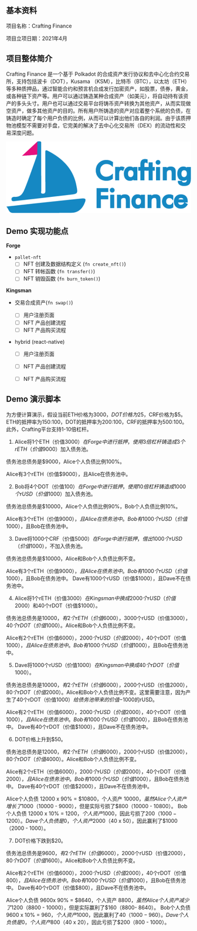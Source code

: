 ## 基本资料

项目名称：Crafting Finance

项目立项日期：2021年4月

## 项目整体简介
Crafting Finance 是一个基于 Polkadot 的合成资产发行协议和去中心化合约交易所，支持包括波卡（DOT），Kusama （KSM），比特币（BTC），以太坊（ETH）等多种质押品，通过智能合约和预言机合成发行加密资产，如股票，债券，黄金，或各种链下资产等。用户可以通过铸造某种合成资产（如美元），将自动持有该资产的多头头寸。用户也可以通过交易平台将铸币资产转换为其他资产，从而实现做空资产，做多其他资产的目的。所有用户所铸造的资产对应着整个系统的负债，在铸造时确定了每个用户负债的比例，从而可以计算出他们各自的利润。由于该质押物池模型不需要对手盘，它完美的解决了去中心化交易所（DEX）的流动性和交易深度问题。

![Crafting Finance](./logo.png)

## Demo 实现功能点

**Forge**

- `pallet-nft`
  - [ ] NFT 创建及数据结构定义 (`fn create_nft()`)
  - [ ] NFT 转帐函数 (`fn transfer()`)
  - [ ] NFT 销毁函数 (`fn burn_token()`)

**Kingsman**

- 交易合成资产(`fn swap()`)


  - [ ] 用户注册页面
  - [ ] NFT 产品创建流程
  - [ ] NFT 产品购买流程

- hybrid (react-native)
  - [ ] 用户注册页面
  - [ ] NFT 产品创建流程
  - [ ] NFT 产品购买流程





## Demo 演示脚本
为方便计算演示，假设当前ETH价格为$3000，DOT价格为$25，CRF价格为$5。ETH的抵押率为150:100，DOT的抵押率为200:100，CRF的抵押率为500:100。此外，Crafting平台支持1-10倍杠杆。

1. Alice将1个ETH（价值$3000）在Forge中进行抵押，使用3倍杠杆铸造成3个rETH（价值$9000）加入债务池。

债务池总债务是$9000，Alice个人负债比例100%。

Alice有3个rETH（价值$9000），且Alice在债务池中。

2. Bob将4个DOT（价值$100）在Forge中进行抵押，使用10倍杠杆铸造成1000个rUSD（价值$1000）加入债务池。

债务池总债务是$10000，Alice个人负债比例90%，Bob个人负债比例10%。

Alice有3个rETH（价值$9000），且Alice在债务池中。
Bob有1000个rUSD（价值$1000），且Bob在债务池中。

3. Dave将1000个CRF（价值$5000）在Forge中进行抵押，借出1000个rUSD（价值$1000），不加入债务池。

债务池总债务是$10000，Alice和Bob个人负债比例不变。

Alice有3个rETH（价值$9000），且Alice在债务池中。
Bob有1000个rUSD（价值$1000），且Bob在债务池中。
Dave有1000个rUSD（价值$1000），且Dave不在债务池中。

4. Alice将1个rETH（价值$3000）在Kingsman中换成2000个rUSD（价值$2000）和40个rDOT（价值$1000）。

债务池总债务是$10000，有2个rETH（价值$6000），3000个rUSD（价值$3000），40个rDOT（价值$1000）。Alice和Bob个人负债比例不变。

Alice有2个rETH（价值$6000），2000个rUSD（价值$2000），40个rDOT（价值$1000），且Alice在债务池中。
Bob有1000个rUSD（价值$1000），且Bob在债务池中。

5. Dave将1000个rUSD（价值$1000）在Kingsman中换成40个rDOT（价值$1000）。

债务池总债务是$10000，有2个rETH（价值$6000），2000个rUSD（价值$2000），80个rDOT（价值$2000）。Alice和Bob个人负债比例不变。这里需要注意，因为产生了40个rDOT（价值$1000）给债务池带来的价值-$1000的rUSD。

Alice有2个rETH（价值$6000），2000个rUSD（价值$2000），40个rDOT（价值$1000），且Alice在债务池中。
Bob有1000个rUSD（价值$1000），且Bob在债务池中。
Dave有40个rDOT（价值$1000），且Dave不在债务池中。

6. DOT价格上升到$50。

债务池总债务是$12000，有2个rETH（价值$6000），2000个rUSD（价值$2000），80个rDOT（价值$4000）。Alice和Bob个人负债比例不变。

Alice有2个rETH（价值$6000），2000个rUSD（价值$2000），40个rDOT（价值$2000），且Alice在债务池中。
Bob有1000个rUSD（价值$1000），且Bob在债务池中。
Dave有40个rDOT（价值$2000），且Dave不在债务池中。

Alice个人负债 12000 x 90% = $10800，个人资产 $10000，虽然Alice个人资产增长了$1000（10000 - 9000），但是实际亏损了$800（10000 - 10800）。
Bob个人负债 12000 x 10% = $1200，个人资产$1000，因此亏损了$200（1000- 1200）。
Dave个人负债是0，个人资产$2000（40 x 50），因此赢利了$1000（2000 - 1000）。

7. DOT价格下跌到$20。

债务池总债务是$9600，有2个rETH（价值$6000），2000个rUSD（价值$2000），80个rDOT（价值$1600）。Alice和Bob个人负债比例不变。

Alice有2个rETH（价值$6000），2000个rUSD（价值$2000），40个rDOT（价值$800），且Alice在债务池中。
Bob有1000个rUSD（价值$1000），且Bob在债务池中。
Dave有40个rDOT（价值$800），且Dave不在债务池中。

Alice个人负债 9600x 90% = $8640，个人资产 $8800，虽然Alice个人资产减少了$1200（8800 - 10000），但是实际赢利了$160（8800- 8640）。
Bob个人负债 9600 x 10% = $960，个人资产$1000，因此赢利了$40（1000- 960）。
Dave个人负债是0，个人资产$800（40 x 20），因此亏损了$200（800 - 1000）。
